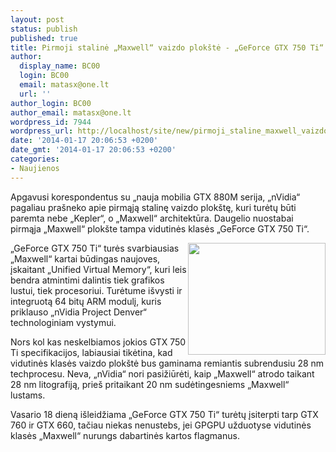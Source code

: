 ```yaml
---
layout: post
status: publish
published: true
title: Pirmoji stalinė „Maxwell“ vaizdo plokštė - „GeForce GTX 750 Ti“
author:
  display_name: BC00
  login: BC00
  email: matasx@one.lt
  url: ''
author_login: BC00
author_email: matasx@one.lt
wordpress_id: 7944
wordpress_url: http://localhost/site/new/pirmoji_staline_maxwell_vaizdo_plokste__geforce_gtx_750_ti/
date: '2014-01-17 20:06:53 +0200'
date_gmt: '2014-01-17 20:06:53 +0200'
categories:
- Naujienos
---
```

<p>
	Apgavusi korespondentus su &bdquo;nauja mobilia GTX 880M serija, &bdquo;nVidia&ldquo; pagaliau pra&scaron;neko apie pirmąją stalinę vaizdo plok&scaron;tę, kuri turėtų būti paremta nebe &bdquo;Kepler&ldquo;, o &bdquo;Maxwell&ldquo; architektūra. Daugelio nuostabai pirmąja &bdquo;Maxwell&ldquo; plok&scaron;te tampa vidutinės klasės &bdquo;GeForce GTX 750 Ti&ldquo;.</p>
<p>
	<img alt="" src="http://technews.lt/userfiles/76a(1).jpg" style="width: 220px; height: 179px; float: right;" />&bdquo;GeForce GTX 750 Ti&ldquo; turės svarbiausias &bdquo;Maxwell&ldquo; kartai būdingas naujoves, įskaitant &bdquo;Unified Virtual Memory&ldquo;, kuri leis bendra atmintimi dalintis tiek grafikos lustui, tiek procesoriui. Turėtume i&scaron;vysti ir integruotą 64 bitų ARM modulį, kuris priklauso &bdquo;nVidia Project Denver&ldquo; technologiniam vystymui.</p>
<p>
	Nors kol kas neskelbiamos jokios GTX 750 Ti specifikacijos, labiausiai tikėtina, kad vidutinės klasės vaizdo plok&scaron;tė bus gaminama remiantis subrendusiu 28 nm techprocesu. Neva, &bdquo;nVidia&ldquo; nori pasižiūrėti, kaip &bdquo;Maxwell&ldquo; atrodo taikant 28 nm litografiją, prie&scaron; pritaikant 20 nm sudėtingesniems &bdquo;Maxwell&ldquo; lustams.</p>
<p>
	Vasario 18 dieną i&scaron;leidžiama &bdquo;GeForce GTX 750 Ti&ldquo; turėtų įsiterpti tarp GTX 760 ir GTX 660, tačiau niekas nenustebs, jei GPGPU užduotyse vidutinės klasės &bdquo;Maxwell&ldquo; nurungs dabartinės kartos flagmanus.</p>
